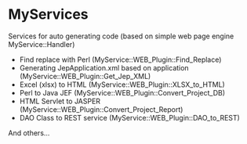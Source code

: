 # MyServices
Services for auto generating code (based on simple web page engine MyService::Handler)

* Find replace with Perl (MyService::WEB_Plugin::Find_Replace) 
* Generating JepApplication.xml based on application (MyService::WEB_Plugin::Get_Jep_XML)
* Excel (xlsx) to HTML (MyService::WEB_Plugin::XLSX_to_HTML)
* Perl to Java JEF (MyService::WEB_Plugin::Convert_Project_DB)
* HTML Servlet to JASPER (MyService::WEB_Plugin::Convert_Project_Report)
* DAO Class to REST service (MyService::WEB_Plugin::DAO_to_REST)

And others...
